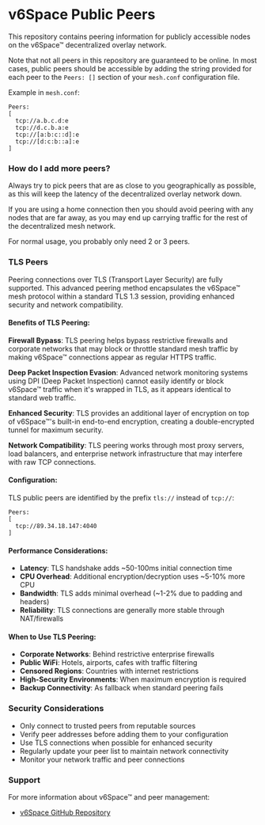 # v6Space Public Peers

This repository contains peering information for publicly accessible nodes on
the v6Space™ decentralized overlay network.

Note that not all peers in this repository are guaranteed to be online. In most cases, public peers should be accessible by adding the string provided
for each peer to the `Peers: []` section of your `mesh.conf` configuration
file.

Example in `mesh.conf`:
```
Peers:
[
  tcp://a.b.c.d:e
  tcp://d.c.b.a:e
  tcp://[a:b:c::d]:e
  tcp://[d:c:b::a]:e
]
```

### How do I add more peers?

Always try to pick peers that are as close to you geographically as possible, as
this will keep the latency of the decentralized overlay network down.

If you are using a home connection then you should avoid peering with any nodes
that are far away, as you may end up carrying traffic for the rest of the
decentralized mesh network.

For normal usage, you probably only need 2 or 3 peers.

### TLS Peers

Peering connections over TLS (Transport Layer Security) are fully supported. This advanced peering method encapsulates the v6Space™ mesh protocol within a standard TLS 1.3 session, providing enhanced security and network compatibility.

#### Benefits of TLS Peering:

**Firewall Bypass**: TLS peering helps bypass restrictive firewalls and corporate networks that may block or throttle standard mesh traffic by making v6Space™ connections appear as regular HTTPS traffic.

**Deep Packet Inspection Evasion**: Advanced network monitoring systems using DPI (Deep Packet Inspection) cannot easily identify or block v6Space™ traffic when it's wrapped in TLS, as it appears identical to standard web traffic.

**Enhanced Security**: TLS provides an additional layer of encryption on top of v6Space™'s built-in end-to-end encryption, creating a double-encrypted tunnel for maximum security.

**Network Compatibility**: TLS peering works through most proxy servers, load balancers, and enterprise network infrastructure that may interfere with raw TCP connections.

#### Configuration:

TLS public peers are identified by the prefix `tls://` instead of `tcp://`:

```
Peers:
[
  tcp://89.34.18.147:4040
]
```

#### Performance Considerations:

- **Latency**: TLS handshake adds ~50-100ms initial connection time
- **CPU Overhead**: Additional encryption/decryption uses ~5-10% more CPU
- **Bandwidth**: TLS adds minimal overhead (~1-2% due to padding and headers)
- **Reliability**: TLS connections are generally more stable through NAT/firewalls

#### When to Use TLS Peering:

- **Corporate Networks**: Behind restrictive enterprise firewalls
- **Public WiFi**: Hotels, airports, cafes with traffic filtering
- **Censored Regions**: Countries with internet restrictions
- **High-Security Environments**: When maximum encryption is required
- **Backup Connectivity**: As fallback when standard peering fails


### Security Considerations

- Only connect to trusted peers from reputable sources
- Verify peer addresses before adding them to your configuration
- Use TLS connections when possible for enhanced security
- Regularly update your peer list to maintain network connectivity
- Monitor your network traffic and peer connections

### Support

For more information about v6Space™ and peer management:
- [v6Space GitHub Repository](https://github.com/RiV-chain/v6Space)

